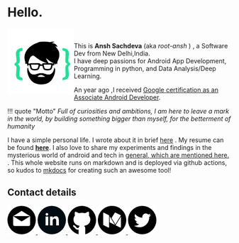 
# Hello.  
<img 
    style="float:left;"
    src="a_index_images/logo.svg" 
    alt="text"
    height="150"
    width="150"
/><br>

This is **Ansh Sachdeva** (aka *root-ansh* ) , a Software Dev from New Delhi,India.  
I have deep passions for Android App Development, Programming in python, and Data Analysis/Deep Learning.  

An year ago ,I received [Google certification as an Associate Android Developer](https://www.credential.net/pju5aztf).

!!! quote "Motto"
    *Full of curiosities and ambitions, I am here to leave a mark in the world, by building something bigger than myself, for the betterment of humanity*

I have a simple personal life. I wrote about it in brief [here](removing_the_masks.md) . My resume can be found [**here**](https://drive.google.com/file/d/1BpPzQY-GZvQwoQhw07bbt4eEhHhtMjAq/view). I also love to share my experiments and findings in the mysterious world of android and tech in [general, which are mentioned here.](https://root-ansh.github.io/notes/tab_notes/blog_summary/) . This whole website runs on markdown and is deployed via github actions, so kudos to [mkdocs](https://www.mkdocs.org/) for creating such an awesome tool!


## Contact details



<p>
<a href="mailto:anshsachdeva.work@gmail.com">
    <img src="a_index_images/email.png" height="64" width="64" alt="gmail">
</a>

<a href="https://www.linkedin.com/in/anshsachdevawork">
    <img src="a_index_images/linkedin.png" height="64" width="64" alt="linkedin">
</a>

<a href="https://github.com/root-ansh">
    <img src="a_index_images/github.png" height="64" width="64" alt="github">
</a>

<a href="https://medium.com/@anshsachdeva.work">
    <img src="a_index_images/medium.png" height="64" width="64" alt="medium">
</a>

<a href="https://twitter.com/root_ansh">
    <img src="a_index_images/twitter.png" height="64" width="64" alt="gmail">
</a>
</p>


	  

